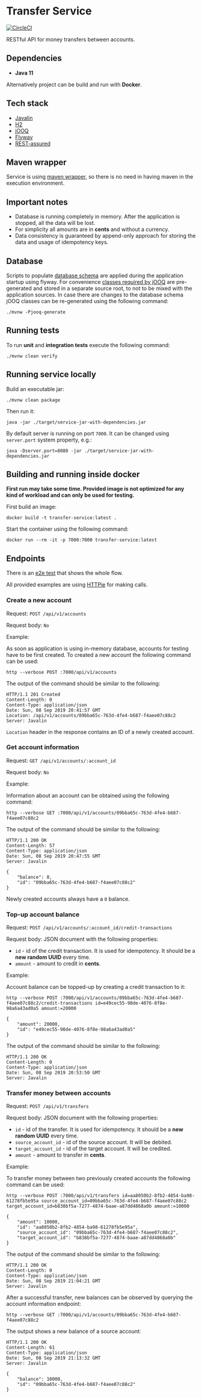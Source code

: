 # Transfer Service

[![CircleCI](https://circleci.com/gh/c00ler/transfer-service/tree/master.svg?style=svg&circle-token=7fa3b70bbac1be39a5b06f28996a803bfcf91109)](https://circleci.com/gh/c00ler/transfer-service/tree/master)

RESTful API for money transfers between accounts.

## Dependencies

- **Java 11**

Alternatively project can be build and run with **Docker**.

## Tech stack

- [Javalin](https://javalin.io/)
- [H2](https://www.h2database.com/html/main.html)
- [jOOQ](https://www.jooq.org/)
- [Flyway](https://flywaydb.org/)
- [REST-assured](http://rest-assured.io/)

## Maven wrapper

Service is using [maven wrapper](https://github.com/takari/maven-wrapper), so there is no need in having maven in the
execution environment.

## Important notes

- Database is running completely in memory. After the application is stopped, all the 
data will be lost.
- For simplicity all amounts are in **cents** and without a currency.
- Data consistency is guaranteed by append-only approach for storing the data and usage
of idempotency keys.

## Database

Scripts to populate [database schema](https://github.com/c00ler/transfer-service/tree/master/src/main/resources/db/migration) are 
applied during the application startup using flyway. For convenience [classes required by jOOQ](https://github.com/c00ler/transfer-service/tree/master/src/main/jooq/com/revolut/transfer/persistence/jooq)
are pre-generated and stored in a separate source root, to not to be mixed with the application sources. In case
there are changes to the database schema jOOQ classes can be re-generated using the following command:

```shell script
./mvnw -Pjooq-generate
```

## Running tests

To run __unit__ and __integration tests__ execute the following command:

```shell script
./mvnw clean verify
``` 

## Running service locally

Build an executable jar:

```shell script
./mvnw clean package
```

Then run it:

```shell script
java -jar ./target/service-jar-with-dependencies.jar
```

By default server is running on port `7000`. It can be changed using `server.port` system property, e.g.:

```shell script
java -Dserver.port=8080 -jar ./target/service-jar-with-dependencies.jar
```

## Building and running inside docker

**First run may take some time. Provided image is not optimized for any kind of workload 
and can only be used for testing.**

First build an image:

```shell script
docker build -t transfer-service:latest .
```

Start the container using the following command:

```shell script
docker run --rm -it -p 7000:7000 transfer-service:latest
```

## Endpoints

There is an [e2e test](https://github.com/c00ler/transfer-service/blob/master/src/test/java/com/revolut/transfer/EndToEndTestScenarioIT.java) 
that shows the whole flow.

All provided examples are using [HTTPie](https://httpie.org/) for making calls.

### Create a new account

Request: `POST /api/v1/accounts`

Request body: `No`

Example:

As soon as application is using in-memory database, accounts for testing have to be first created. To created a new account
the following command can be used:

```shell script
http --verbose POST :7000/api/v1/accounts
``` 

The output of the command should be similar to the following:

```shell script
HTTP/1.1 201 Created
Content-Length: 0
Content-Type: application/json
Date: Sun, 08 Sep 2019 20:41:57 GMT
Location: /api/v1/accounts/09bba65c-763d-4fe4-b687-f4aee07c88c2
Server: Javalin
```

`Location` header in the response contains an ID of a newly created account.

### Get account information

Request: `GET /api/v1/accounts/:account_id`

Request body: `No`

Example:

Information about an account can be obtained using the following command:

```shell script
http --verbose GET :7000/api/v1/accounts/09bba65c-763d-4fe4-b687-f4aee07c88c2
```

The output of the command should be similar to the following:

```shell script
HTTP/1.1 200 OK
Content-Length: 57
Content-Type: application/json
Date: Sun, 08 Sep 2019 20:47:55 GMT
Server: Javalin

{
    "balance": 0,
    "id": "09bba65c-763d-4fe4-b687-f4aee07c88c2"
}
```

Newly created accounts always have a `0` balance.

### Top-up account balance

Request: `POST /api/v1/accounts/:account_id/credit-transactions`

Request body: JSON document with the following properties:
- `id` - id of the credit transaction. It is used for idempotency. It should be a **new random UUID** every time.
- `amount` - amount to credit in **cents**.

Example:

Account balance can be topped-up by creating a credit transaction to it:

```shell script
http --verbose POST :7000/api/v1/accounts/09bba65c-763d-4fe4-b687-f4aee07c88c2/credit-transactions id=e49cec55-90de-4076-8f8e-98a6a43ad0a5 amount:=20000

{
    "amount": 20000,
    "id": "e49cec55-90de-4076-8f8e-98a6a43ad0a5"
}
```

The output of the command should be similar to the following:

```shell script
HTTP/1.1 200 OK
Content-Length: 0
Content-Type: application/json
Date: Sun, 08 Sep 2019 20:53:50 GMT
Server: Javalin
```

### Transfer money between accounts

Request: `POST /api/v1/transfers`

Request body: JSON document with the following properties:
- `id` - id of the transfer. It is used for idempotency. It should be a **new random UUID** every time.
- `source_account_id` - id of the source account. It will be debited.
- `target_account_id` - id of the target account. It will be credited.
- `amount` - amount to transfer in **cents**.

Example:

To transfer money between two previously created accounts the following command can be used:

```shell script
http --verbose POST :7000/api/v1/transfers id=aa8050b2-8fb2-4854-ba98-61278fb5e95a source_account_id=09bba65c-763d-4fe4-b687-f4aee07c88c2 target_account_id=b838bf5a-7277-4874-baae-a87dd4868a0b amount:=10000

{
    "amount": 10000,
    "id": "aa8050b2-8fb2-4854-ba98-61278fb5e95a",
    "source_account_id": "09bba65c-763d-4fe4-b687-f4aee07c88c2",
    "target_account_id": "b838bf5a-7277-4874-baae-a87dd4868a0b"
}
```

The output of the command should be similar to the following:

```shell script
HTTP/1.1 200 OK
Content-Length: 0
Content-Type: application/json
Date: Sun, 08 Sep 2019 21:04:21 GMT
Server: Javalin
```

After a successful transfer, new balances can be observed by querying the account information endpoint:

```shell script
http --verbose GET :7000/api/v1/accounts/09bba65c-763d-4fe4-b687-f4aee07c88c2
``` 

The output shows a new balance of a source account:

```shell script
HTTP/1.1 200 OK
Content-Length: 61
Content-Type: application/json
Date: Sun, 08 Sep 2019 21:13:32 GMT
Server: Javalin

{
    "balance": 10000,
    "id": "09bba65c-763d-4fe4-b687-f4aee07c88c2"
}
```
